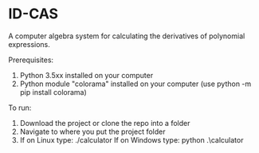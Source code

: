 # ID-CAS
A computer algebra system for calculating the derivatives of polynomial expressions.

Prerequisites: 
1. Python 3.5xx installed on your computer
2. Python module "colorama" installed on your computer (use python -m pip install colorama)

To run: 
1. Download the project or clone the repo into a folder
2. Navigate to where you put the project folder
3. If on Linux type: ./calculator 
   If on Windows type: python .\calculator 